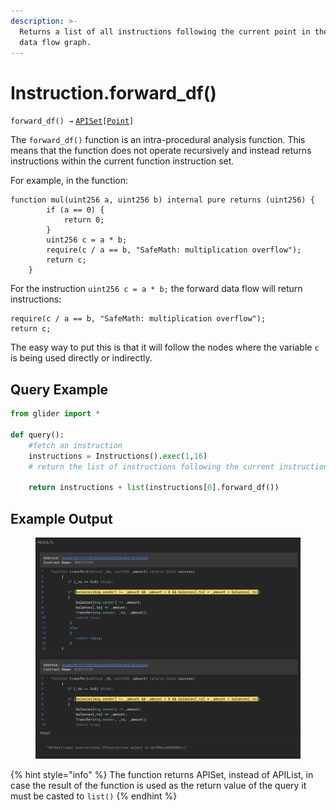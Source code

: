 ```yaml
---
description: >-
  Returns a list of all instructions following the current point in the current
  data flow graph.
---
```


# Instruction.forward\_df()

`forward_df() →` [`APISet`](../iterables/apiset.md)`[`[`Point`](../point/)`]`

The `forward_df()` function is an intra-procedural analysis function. This means that the function does not operate recursively and instead returns instructions within the current function instruction set.

For example, in the function:&#x20;

```solidity
function mul(uint256 a, uint256 b) internal pure returns (uint256) {
        if (a == 0) {
            return 0;
        }
        uint256 c = a * b;
        require(c / a == b, "SafeMath: multiplication overflow");
        return c;
    }
```

For the instruction `uint256 c = a * b;` the forward data flow will return instructions:

```solidity
require(c / a == b, "SafeMath: multiplication overflow");
return c;
```

The easy way to put this is that it will follow the nodes where the variable `c` is being used directly or indirectly.

## Query Example

```python
from glider import *

def query():
    #fetch an instruction
    instructions = Instructions().exec(1,16)
    # return the list of instructions following the current instruction
  
    return instructions + list(instructions[0].forward_df())
```

## Example Output

<figure><img src="../../.gitbook/assets/image (1) (1) (1) (1) (1).png" alt=""><figcaption></figcaption></figure>



{% hint style="info" %}
The function returns APISet, instead of APIList, in case the result of the function is used as the return value of the query it must be casted to `list()`
{% endhint %}
